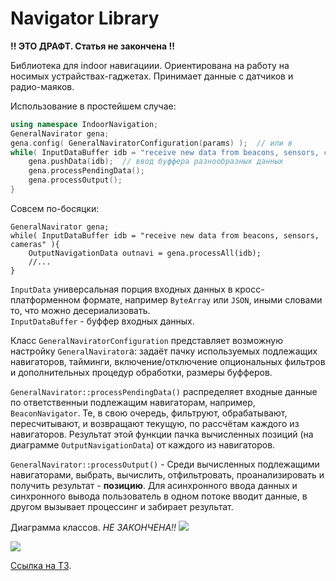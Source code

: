 Navigator Library
=======
**!! ЭТО ДРАФТ. Статья не закончена !!**

Библиотека для indoor навигациии. Ориентирована на работу на 
носимых устрайствах-гаджетах. Принимает данные с датчиков и 
радио-маяков.

Использование в простейшем случае:
```C++
using namespace IndoorNavigation;
GeneralNavirator gena;
gena.config( GeneralNaviratorConfiguration(params) );  // или в
while( InputDataBuffer idb = "receive new data from beacons, sensors, cameras" ){
	gena.pushData(idb);  // ввод буффера разнообразных данных
	gena.processPendingData();
	gena.processOutput(); 
}
```
Совсем по-босяцки:
```
GeneralNavirator gena;
while( InputDataBuffer idb = "receive new data from beacons, sensors, cameras" ){
	OutputNavigationData outnavi = gena.processAll(idb);
	//...
}
```

`InputData` универсальная порция входных данных в 
кросс-платформенном формате, например `ByteArray` или `JSON`, иными
словами то, что можно десериализовать.   
`InputDataBuffer` - буффер входных данных.  

Класс `GeneralNaviratorConfiguration` представляет возможную 
настройку `GeneralNavirator`а: задаёт пачку используемых подлежащих
навигаторов, тайминги, включение/отключение опциональных фильтров и
дополнительных процедур обработки, размеры буфферов.  

`GeneralNavirator::processPendingData()` распределяет входные данные по ответственныи подлежащим навигаторам, 
например, `BeaconNavigator`. Те, в свою очередь, фильтруют, обрабатывают, пересчитывают,
и возвращают текущую, по рассчётам каждого из навигаторов. Результат 
этой функции пачка вычисленных позиций (на диаграмме `OutputNavigationData`) 
от каждого из навигаторов.   

`GeneralNavirator::processOutput()` - Среди вычисленных подлежащими навигаторами,
выбрать, вычислить, отфильтровать, проанализировать и получить 
результат - **позицию**.
Для асинхронного ввода данных и синхронного вывода пользователь 
в одном потоке вводит данные, в другом вызывает процессинг и 
забирает результат.

Диаграмма классов. *НЕ ЗАКОНЧЕНА!!*
![](http://plantuml.com/plantuml/png/fLXRRzlO4NusVyN00UeuaIYaQVkWDHQ8wsRXeja4SHTzAH3Gqf73hangISgnamQmvRZPHNOtxVQjs1O82lHPliXMR4l-2-G_wZTp3c-IxBQe0KFad7FcpFMR6KPkr5P45FyZFao-YGVnWEAhP1SF9ybUqelxyL5yWRTHFEIbG_mSWZ2CnrWSnEVni1fVncFiteylalVqkRFbRZYH7zWKVqXwoIxev_ZT1yy-OVz5t0VZFHmvigrGHUGvcohiE0srfZfEm4UfNhSigz5smf3cxzpvJ7agSDePvpjtvia9QP9ChopeGRV8xu0UkRxto6yggjFZuhlikKkuk4I-lMWMDcOlW6itwdIZXu7wggkynWxuDltkEcnNgoLlHQUUs0HA7YNluXEGtiP3uWSORvIyImu83tsno6coNwjfnjPSjMhDrMhY0DW8vXKsiDctV60ix0O5HlmorBUSmJjwPzE9d2U1tr1XkE9xwbTRoej-wRJRwqxZon1tpTsbZbv-f9om6wXDRBXDgnwKCYQ4nYlWGekV_0-xbxkjbWhaZ6sB7X_YgtWe3Zwdv0sK7I40_eI8-SWwS8mOqSSiV8LZOXmVitg4Xw8Dpfbq20udyI3f4OvmD0vWmQyb8ljQhnjLXv_2g5cljzqmMfAdLjThiFIVMgyjo_CZHP7V8Ryr5L3Yd_XVV1K7CYw_IBuL1q2JAyZAhqODIGQyG-zphMeMwPgDoIdebMLLybwhTGGMPv94f-nlsJ3KiR8d5u_ZZynL60cRKrp1-uyejrRoRcPsLfW_to3srJp4_Xcj4A2sNlx1BEAI6Q5tb3g2dInof1BZKYqZtc2WFYNVyIC7VYaBXjhde-GDzXrhQ908mK81Ir9zOORCV8E2sKY2Z3NbeEY954VWzZrmJC0gSq7opcZsGVH21B49XGbu3BGtJmJdJd5Y-hW-FT9g8rWpSOS4MQ_42mMFibM6gJ5lCjVrXi3Bdj5vfDbMj3tsSE4bynSWOJh9SGw-Nau3PIGnS0mksLuJYnAx-y2dGUvMaMRA3WQqIcgFKqzgRYL8BnG3CFcezHj318wcaM0LVA6y9d7cPIY_h9o6xsMPfv4y_dlvOaOE2CWnqeT9W0xnPHPhScAvtLMHxqVFQLqOqjErjLNDQqY_Sn-wLT5MJesXlcQHPYLxqZ1gkTw62Zg1wqLuOg1mriCeS1fHNk2MTzQK5_f1-0fgO8TbORSAMgXajFeq3Dq9TV921OdFYBbz2URFskvwdjbzoTupxIsTFsCTKU9D-F4DszMW2Yg7LAqPMBtSLjge0kdu3QEVB8gOnkBf-gJHsTiCuBiIhBYnOiGW0r4IuOVmFygE72bgKg_dyFawlUj16tRnK3AsrFIrzqg6UvWRlY2Oo3rLx_rgqt_XLIU3nx8c2BHKxNQg4pwvPjEi-oshV9IM_fZUFANDjLl_emskLMywu3ZM5eg9yniKjrVMmXnNmbB1qykVMWklfm-WP6wvJHLO2rEsyAjjrOggb0LzVifQo9-pVPh4OkLvCgDNq1665g5OJmGt3YNW-WXjNN44_KpfqxYEfykwwPdksLGARusCFxKbnHyqE1MU-F0WhydIVJIZ_vJIF9Oi6mcOEDiLSdRm_r8s_GoR_YfoZFNM-4heFmVzHyXsBCTwB8YKcrrP_OLDjgsXVk7PC_sRjZbNcfVEOQxFKYsuazPTp5xQKgGrmHo_4iW-421zhqkTu20g5otlHEf143WxUk-jd43hpYUQQ61XOO7xtC1rskxBj8y5gQccY9dWVwQy3p5Ga0C1o_7hjSUVfupGhOSf2yFXBeH009Q5B4Y1rfvMrx8tv7KMBu-blxucOAHYQVJHauY9XBiKkPWU8cUpOzwtpQ--sdW678QvEgMH9cFaj3lFdLG95QMF6yxcfbDMST9yaoO5MCrggvTicxF5jcbwTAbJe1eAs13Uc42csLwQnSFwRqxwrIhDxFdhN28Yn_N2cprIv3DhtR9cKG6kWRln74WnM_Me6tY2QkcVfrvqd0rbHUbq-eDEXxHPAG98NZmciVYcwJ8_XGbpug0PC2THyPKrTuiOLX-tz58u4slpsUdsEkU2a9zgzpRP6ekWFl53bwrpVyMQomkbtfiDib-ihXIJYUDurPCoqgxG9WZeeH2h53rN54BFNEY5C1qlwRVRJ_mNadXcNkLi-9jfD0vrOoYeAqDDN_B305p6OmNvzNynWBebfON7ZzWau5XAxpmdRz4ZbTSp12LgStRvEVU0LTsNd6GiD48F3Ahs6OI7qbxt3SyiYJ7dmv9Xbi9XzfvEXUj-5FcRF1YQyeQvY1jfxXCptBxvSqdQqfcznn1sHcNhKzNqjBebhLXIgBXgx6gp2W3hZd1FIk57BWWZyEgPUZQIeVEsAFtr8kbY8JtZKAQ3SnbHmL2OJ_jkCEKxgLSONVIW8ALPNymJp3TvpQgGrCiBcKClik8Q7rdP03Eea72TTdQwb-udVqaEghhEYAqk2-LJn1ePQu6PnQDbJuBWDEqWIbETg13tgyRvNFGlpGpnFThPNl8TV079axSIGB32iKQNU6nR_0b311rgUtDtSe6XKazjt0id-wJ5ohzjWPH_tC18oNFJ8IGyg_7SPyQDaJW2KrAjHbQn3KeE4EHV8QazNtx-4FfUXROtyTW8jogaeeQD0Cx7fY9S5A65CQfG4yivAmFp019p3yBVfmxqznFNOCeNRhDKkx4Ke9dDc71cpBXooPv2oZfwWp1KJOfyegdkSlxUF1UG-Vks3Q0rc9SN8Fgzf-ULLCq2R8XwsvMToijSDIQrshvSs_L2TyDJJHQrS2mJiKoS4lpV)
  
![](http://plantuml.com/plantuml/png/fLNBRjD055rtlk8gNT274mjr5rK8K3TTy12F7H9oasanIkpWcPOMX1G8uQ7I8bWYDln1cjPj-eZx2pD_nBbZ9ts47OlOu_iuzvupCpUtbGuIlTvi21tgXYGYyzDsJMOEpD1kcvImw9bXyH56MYQhGKtINHdKukX-i16k1JfEX9AQeg0fLGlUnx8L96ocQbK8SP5LcfkxbZWtLw90NOUZjs9gcXgXqWzMSvUYAYbThrRPk9ZRRecfUMebSKqgDRE2WDpyIDPak27hIu4EPc5z6AjGXt6qi2Icn3iXQer0ZIgY42ZJD3rTNcA0BItl94cmHUJxozns53GyQi8GnPfM9EaNaXHuNZHzG_b-0V9ays7yMe8rrUFr5LRJzyqlw7Tg1cRFjct7fEOCIXwJEJSzsuRhpAJsWssFCPQ2Pkk_043t2cc7yHj1x-q7xEivVgVu7G9fOD9nsZsfWv76IYTXj3OkVe9AtykSpQTX134q0vXISsg_OOq80jxGVZIz0lFvS_UQfpMfeQIQcIs-rVWRkm5T9Qt4MiTDYbSBJONv2VGsU7MOlAkGyM4y1-NK73WkFTD76oat0fTpNCJkerdRuJWuCdFiClgcHsM2OkZMVcPUdi0pOsgevcGTiA0iATdtICZOrWUlZaFYQbplc6OSwI-pd770Te0Cm7xWv7A03dnoxzA9lRFRZ7A4vZjegyTnUM6yx5VcuzeVUCGh0FRCteWwwzuNy3jXJEgHGvtSx54iBTWVjbjsKMsdrLckQrQeXUjUg0Km0ScSrYSCmfhmQE3CGzx_l1ZyvMBpGTlf-mdUNG-fTWTxWSxjPtU0eC9-FbrCLX4uO7zSeuDSxunvsTsSBTaTFW2KjuN44_xa5H_3KqS6EQdj4j9wviW7ZECD4OTk8pBJzttYCkCfPhiuvAzmgQFOlLwgEF9eiubbJMru97MjWWCiepfVUNbrN5mUBJoZvac7c7bwuixscKsAZZkeYjgs2qo4XyLCUHhMBuyRTYLAXMCGlXd_ABbOcPYKLMgXFrad7HE9wzxIpHB5vN9feLB1e2rcNfNmr468eVeiuhNI8vgNneQZj-bjUMykgB5fjH6xikkH2jSYMUTMBwMDMxngd6XSt8R4-D_v2m00)


[Ссылка на ТЗ](https://www.evernote.com/shard/s676/nl/159924744/a91bd946-fb37-44c9-9690-9be4d76f463e).